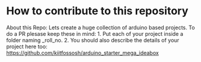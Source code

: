 # How to contribute to this repository
About this Repo: Lets create a huge collection of arduino based projects. 
                 To do a PR plesase keep these in mind:
                 1. Put each of your project inside a folder naming <project>_roll_no.
                 2. You should also describe the details of your project here too: https://github.com/kiitfossosh/arduino_starter_mega_ideabox
                 
